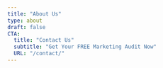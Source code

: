 ```yaml
---
title: "About Us"
type: about
draft: false
CTA:
  title: "Contact Us"
  subtitle: "Get Your FREE Marketing Audit Now"
  URL: "/contact/"
---
```



